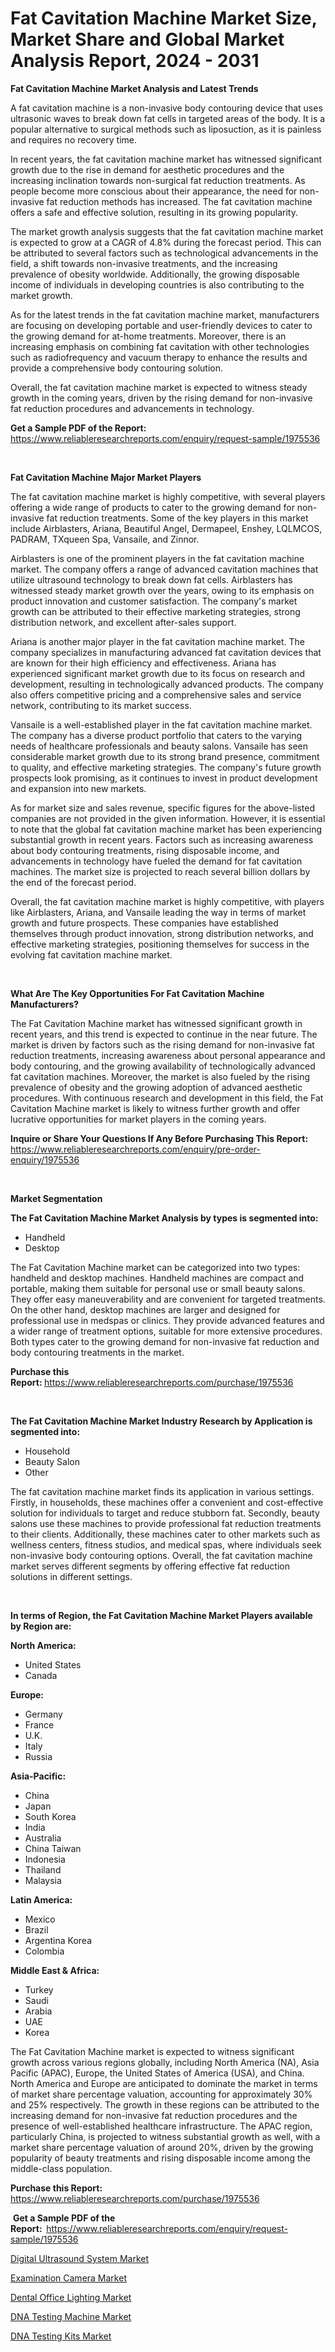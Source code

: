 <p><h1>Fat Cavitation Machine Market Size, Market Share and Global Market Analysis Report, 2024 - 2031</h1></p><p><strong>Fat Cavitation Machine Market Analysis and Latest Trends</strong></p>
<p><p>A fat cavitation machine is a non-invasive body contouring device that uses ultrasonic waves to break down fat cells in targeted areas of the body. It is a popular alternative to surgical methods such as liposuction, as it is painless and requires no recovery time.</p><p>In recent years, the fat cavitation machine market has witnessed significant growth due to the rise in demand for aesthetic procedures and the increasing inclination towards non-surgical fat reduction treatments. As people become more conscious about their appearance, the need for non-invasive fat reduction methods has increased. The fat cavitation machine offers a safe and effective solution, resulting in its growing popularity.</p><p>The market growth analysis suggests that the fat cavitation machine market is expected to grow at a CAGR of 4.8% during the forecast period. This can be attributed to several factors such as technological advancements in the field, a shift towards non-invasive treatments, and the increasing prevalence of obesity worldwide. Additionally, the growing disposable income of individuals in developing countries is also contributing to the market growth.</p><p>As for the latest trends in the fat cavitation machine market, manufacturers are focusing on developing portable and user-friendly devices to cater to the growing demand for at-home treatments. Moreover, there is an increasing emphasis on combining fat cavitation with other technologies such as radiofrequency and vacuum therapy to enhance the results and provide a comprehensive body contouring solution.</p><p>Overall, the fat cavitation machine market is expected to witness steady growth in the coming years, driven by the rising demand for non-invasive fat reduction procedures and advancements in technology.</p></p>
<p><strong>Get a Sample PDF of the Report:&nbsp;</strong> <a href="https://www.reliableresearchreports.com/enquiry/request-sample/1975536">https://www.reliableresearchreports.com/enquiry/request-sample/1975536</a></p>
<p>&nbsp;</p>
<p><strong>Fat Cavitation Machine Major Market Players</strong></p>
<p><p>The fat cavitation machine market is highly competitive, with several players offering a wide range of products to cater to the growing demand for non-invasive fat reduction treatments. Some of the key players in this market include Airblasters, Ariana, Beautiful Angel, Dermapeel, Enshey, LQLMCOS, PADRAM, TXqueen Spa, Vansaile, and Zinnor.</p><p>Airblasters is one of the prominent players in the fat cavitation machine market. The company offers a range of advanced cavitation machines that utilize ultrasound technology to break down fat cells. Airblasters has witnessed steady market growth over the years, owing to its emphasis on product innovation and customer satisfaction. The company's market growth can be attributed to their effective marketing strategies, strong distribution network, and excellent after-sales support.</p><p>Ariana is another major player in the fat cavitation machine market. The company specializes in manufacturing advanced fat cavitation devices that are known for their high efficiency and effectiveness. Ariana has experienced significant market growth due to its focus on research and development, resulting in technologically advanced products. The company also offers competitive pricing and a comprehensive sales and service network, contributing to its market success.</p><p>Vansaile is a well-established player in the fat cavitation machine market. The company has a diverse product portfolio that caters to the varying needs of healthcare professionals and beauty salons. Vansaile has seen considerable market growth due to its strong brand presence, commitment to quality, and effective marketing strategies. The company's future growth prospects look promising, as it continues to invest in product development and expansion into new markets.</p><p>As for market size and sales revenue, specific figures for the above-listed companies are not provided in the given information. However, it is essential to note that the global fat cavitation machine market has been experiencing substantial growth in recent years. Factors such as increasing awareness about body contouring treatments, rising disposable income, and advancements in technology have fueled the demand for fat cavitation machines. The market size is projected to reach several billion dollars by the end of the forecast period.</p><p>Overall, the fat cavitation machine market is highly competitive, with players like Airblasters, Ariana, and Vansaile leading the way in terms of market growth and future prospects. These companies have established themselves through product innovation, strong distribution networks, and effective marketing strategies, positioning themselves for success in the evolving fat cavitation machine market.</p></p>
<p>&nbsp;</p>
<p><strong>What Are The Key Opportunities For Fat Cavitation Machine Manufacturers?</strong></p>
<p><p>The Fat Cavitation Machine market has witnessed significant growth in recent years, and this trend is expected to continue in the near future. The market is driven by factors such as the rising demand for non-invasive fat reduction treatments, increasing awareness about personal appearance and body contouring, and the growing availability of technologically advanced fat cavitation machines. Moreover, the market is also fueled by the rising prevalence of obesity and the growing adoption of advanced aesthetic procedures. With continuous research and development in this field, the Fat Cavitation Machine market is likely to witness further growth and offer lucrative opportunities for market players in the coming years.</p></p>
<p><strong>Inquire or Share Your Questions If Any Before Purchasing This Report:</strong> <a href="https://www.reliableresearchreports.com/enquiry/pre-order-enquiry/1975536">https://www.reliableresearchreports.com/enquiry/pre-order-enquiry/1975536</a></p>
<p>&nbsp;</p>
<p><strong>Market Segmentation</strong></p>
<p><strong>The Fat Cavitation Machine Market Analysis by types is segmented into:</strong></p>
<p><ul><li>Handheld</li><li>Desktop</li></ul></p>
<p><p>The Fat Cavitation Machine market can be categorized into two types: handheld and desktop machines. Handheld machines are compact and portable, making them suitable for personal use or small beauty salons. They offer easy maneuverability and are convenient for targeted treatments. On the other hand, desktop machines are larger and designed for professional use in medspas or clinics. They provide advanced features and a wider range of treatment options, suitable for more extensive procedures. Both types cater to the growing demand for non-invasive fat reduction and body contouring treatments in the market.</p></p>
<p><strong>Purchase this Report:&nbsp;</strong><a href="https://www.reliableresearchreports.com/purchase/1975536">https://www.reliableresearchreports.com/purchase/1975536</a></p>
<p>&nbsp;</p>
<p><strong>The Fat Cavitation Machine Market Industry Research by Application is segmented into:</strong></p>
<p><ul><li>Household</li><li>Beauty Salon</li><li>Other</li></ul></p>
<p><p>The fat cavitation machine market finds its application in various settings. Firstly, in households, these machines offer a convenient and cost-effective solution for individuals to target and reduce stubborn fat. Secondly, beauty salons use these machines to provide professional fat reduction treatments to their clients. Additionally, these machines cater to other markets such as wellness centers, fitness studios, and medical spas, where individuals seek non-invasive body contouring options. Overall, the fat cavitation machine market serves different segments by offering effective fat reduction solutions in different settings.</p></p>
<p>&nbsp;</p>
<p><strong>In terms of Region, the Fat Cavitation Machine Market Players available by Region are:</strong></p>
<p>
    <p> <strong> North America: </strong>
        <ul>
            <li>United States</li>
            <li>Canada</li>
        </ul>
        </p> 
    <p> <strong> Europe: </strong>
        <ul>
            <li>Germany</li>
            <li>France</li>
            <li>U.K.</li>
            <li>Italy</li>
            <li>Russia</li>
        </ul>
        </p> 
    <p> <strong> Asia-Pacific: </strong>
        <ul>
            <li>China</li>
            <li>Japan</li>
            <li>South Korea</li>
            <li>India</li>
            <li>Australia</li>
            <li>China Taiwan</li>
            <li>Indonesia</li>
            <li>Thailand</li>
            <li>Malaysia</li>
        </ul>
        </p> 
    <p> <strong> Latin America: </strong>
        <ul>
            <li>Mexico</li>
            <li>Brazil</li>
            <li>Argentina Korea</li>
            <li>Colombia</li>
        </ul>
        </p> 
    <p> <strong> Middle East & Africa: </strong>
        <ul>
            <li>Turkey</li>
            <li>Saudi</li>
            <li>Arabia</li>
            <li>UAE</li>
            <li>Korea</li>
        </ul>
    </p>
    </p>
<p><p>The Fat Cavitation Machine market is expected to witness significant growth across various regions globally, including North America (NA), Asia Pacific (APAC), Europe, the United States of America (USA), and China. North America and Europe are anticipated to dominate the market in terms of market share percentage valuation, accounting for approximately 30% and 25% respectively. The growth in these regions can be attributed to the increasing demand for non-invasive fat reduction procedures and the presence of well-established healthcare infrastructure. The APAC region, particularly China, is projected to witness substantial growth as well, with a market share percentage valuation of around 20%, driven by the growing popularity of beauty treatments and rising disposable income among the middle-class population.</p></p>
<p><strong>Purchase this Report: </strong><a href="https://www.reliableresearchreports.com/purchase/1975536">https://www.reliableresearchreports.com/purchase/1975536</a></p>
<p>&nbsp;<strong>Get a Sample PDF of the Report:&nbsp;&nbsp;</strong><a href="https://www.reliableresearchreports.com/enquiry/request-sample/1975536">https://www.reliableresearchreports.com/enquiry/request-sample/1975536</a></p>
<p><strong></strong></p>
<p><p><a href="https://github.com/gshchiplitsov/Market-Research-Report-List-2/blob/main/digital-ultrasound-system-market.md">Digital Ultrasound System Market</a></p><p><a href="https://github.com/rahu1502/Market-Research-Report-List-2/blob/main/examination-camera-market.md">Examination Camera Market</a></p><p><a href="https://github.com/ambrozg/Market-Research-Report-List-2/blob/main/dental-office-lighting-market.md">Dental Office Lighting Market</a></p><p><a href="https://github.com/rahu1501/Market-Research-Report-List-2/blob/main/dna-testing-machine-market.md">DNA Testing Machine Market</a></p><p><a href="https://github.com/rahu1503/Market-Research-Report-List-2/blob/main/dna-testing-kits-market.md">DNA Testing Kits Market</a></p></p>